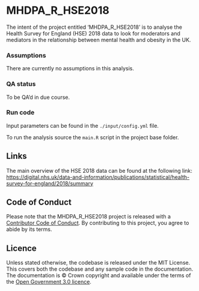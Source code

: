 
<!-- README.md is generated from README.Rmd. Please edit that file -->

# MHDPA_R\_HSE2018

The intent of the project entitled ‘MHDPA_R\_HSE2018’ is to analyse the
Health Survey for England (HSE) 2018 data to look for moderators and
mediators in the relationship between mental health and obesity in the
UK.

<!-- ## Description -->
<!-- Longer description describing the problem and the analysis performed. -->

### Assumptions

There are currently no assumptions in this analysis.

### QA status

To be QA’d in due course.

<!-- ## Usage -->
<!-- ### Installation -->
<!-- How to install the project. This should include instructions on any required set up of environment variables and data in enough detail that another analyst in DHSC could use them to run your analysis. Alternatively, guidance on where to find these set up instructions on the internal file system can be provided (do not put SharePoint links on GitHub). -->

### Run code

Input parameters can be found in the `./input/config.yml` file.

<!-- Before running the analysis update... -->

To run the analysis source the `main.R` script in the project base
folder.

## Links

The main overview of the HSE 2018 data can be found at the following
link:
<https://digital.nhs.uk/data-and-information/publications/statistical/health-survey-for-england/2018/summary>

<!-- ## Citing the project -->
<!-- Information on how to cite work if appropriate. -->

## Code of Conduct

Please note that the MHDPA_R\_HSE2018 project is released with a
[Contributor Code of
Conduct](https://contributor-covenant.org/version/2/1/CODE_OF_CONDUCT.html).
By contributing to this project, you agree to abide by its terms.

## Licence

Unless stated otherwise, the codebase is released under the MIT License.
This covers both the codebase and any sample code in the documentation.
The documentation is © Crown copyright and available under the terms of
the [Open Government 3.0
licence](https://www.nationalarchives.gov.uk/doc/open-government-licence/version/3/).

